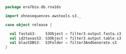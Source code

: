 
```scala
package era7bio.db.rna16s

import ohnosequences.awstools.s3._

case object release {

  val fastaS3:    S3Object = filter3.output.fasta.s3
  val id2taxasS3: S3Object = filter3.output.table.s3
  val blastDBS3:  S3Folder = filter3AndGenerate.s3
}

```




[main/scala/compats.scala]: compats.scala.md
[main/scala/filter1.scala]: filter1.scala.md
[main/scala/filter2.scala]: filter2.scala.md
[main/scala/filter3.scala]: filter3.scala.md
[main/scala/mg7pipeline.scala]: mg7pipeline.scala.md
[main/scala/package.scala]: package.scala.md
[main/scala/release.scala]: release.scala.md
[test/scala/runBundles.scala]: ../../test/scala/runBundles.scala.md